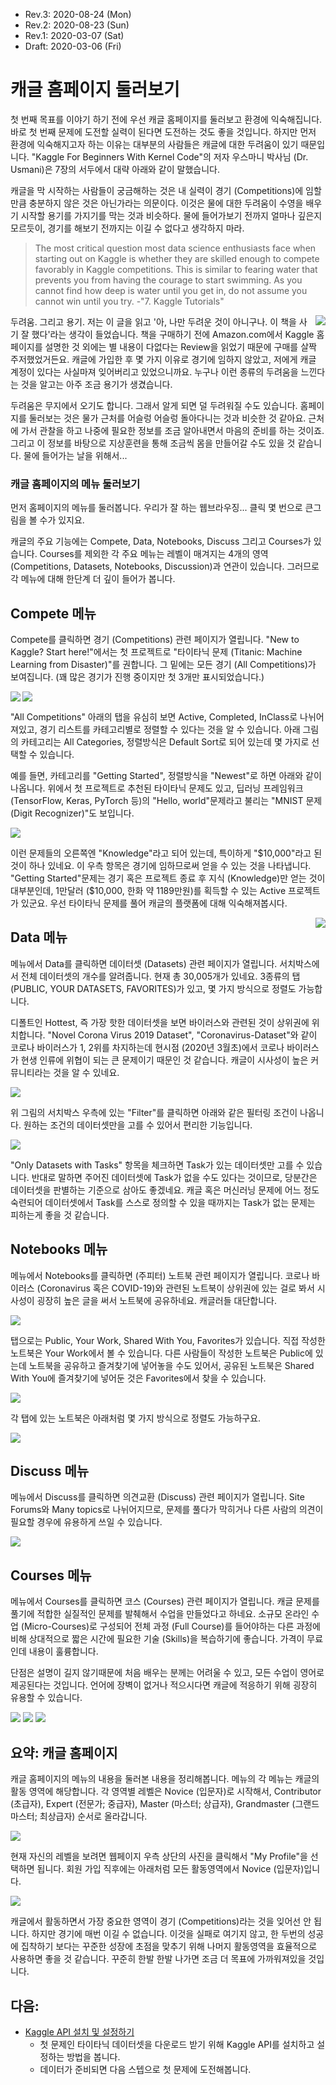 * Rev.3: 2020-08-24 (Mon)
* Rev.2: 2020-08-23 (Sun)
* Rev.1: 2020-03-07 (Sat)
* Draft: 2020-03-06 (Fri)

# 캐글 홈페이지 둘러보기

첫 번째 목표를 이야기 하기 전에 우선 캐글 홈페이지를 둘러보고 환경에 익숙해집니다. 바로 첫 번째 문제에 도전할 실력이 된다면 도전하는 것도 좋을 것입니다. 하지만 먼저 환경에 익숙해지고자 하는 이유는 대부분의 사람들은 캐글에 대한 두려움이 있기 때문입니다. "Kaggle For Beginners With Kernel Code"의 저자 우스마니 박사님 (Dr. Usmani)은 7장의 서두에서 대략 아래와 같이 말했습니다.

캐글을 막 시작하는 사람들이 궁금해하는 것은 내 실력이 경기 (Competitions)에 임할 만큼 충분하지 않은 것은 아닌가라는 의문이다. 이것은 물에 대한 두려움이 수영을 배우기 시작할 용기를 가지기를 막는 것과 비슷하다. 물에 들어가보기 전까지 얼마나 깊은지 모르듯이, 경기를 해보기 전까지는 이길 수 없다고 생각하지 마라.

> The most critical question most data science enthusiasts face when starting out on Kaggle is whether they are skilled enough to compete favorably in Kaggle competitions. This is similar to fearing water that prevents you from having the courage to start swimming. As you cannot find how deep is water until you get in, do not assume you cannot win until you try. -"7. Kaggle Tutorials"

<img src="images/kaggle-menu-2020-0306.png" align="right">

두려움. 그리고 용기. 저는 이 글을 읽고 '아, 나만 두려운 것이 아니구나. 이 책을 사기 잘 했다'라는 생각이 들었습니다. 책을 구매하기 전에 Amazon.com에서 Kaggle 홈페이지를 설명한 것 외에는 별 내용이 다없다는 Review을 읽었기 때문에 구매를 살짝 주저했었거든요. 캐글에 가입한 후 몇 가지 이유로 경기에 임하지 않았고, 저에게 캐글 계정이 있다는 사실마져 잊어버리고 있었으니까요. 누구나 이런 종류의 두려움을 느낀다는 것을 알고는 아주 조금 용기가 생겼습니다.

두려움은 무지에서 오기도 합니다. 그래서 알게 되면 덜 두려워질 수도 있습니다. 홈페이지를 둘러보는 것은 물가 근처를 어슬렁 어슬렁 돌아다니는 것과 비슷한 것 같아요. 근처에 가서 관찰을 하고 나중에 필요한 정보를 조금 알아내면서 마음의 준비를 하는 것이죠. 그리고 이 정보를 바탕으로 지상훈련을 통해 조금씩 몸을 만들어갈 수도 있을 것 같습니다. 물에 들어가는 날을 위해서...

### 캐글 홈페이지의 메뉴 둘러보기

먼저 홈페이지의 메뉴를 둘러봅니다. 우리가 잘 하는 웹브라우징... 클릭 몇 번으로 큰그림을 볼 수가 있지요.

캐글의 주요 기능에는 Compete, Data, Notebooks, Discuss 그리고 Courses가 있습니다. Courses를 제외한 각 주요 메뉴는 레벨이 매겨지는 4개의 영역 (Competitions, Datasets, Notebooks, Discussion)과 연관이 있습니다. 그러므로 각 메뉴에 대해 한단계 더 깊이 들어가 봅니다.

## Compete 메뉴

Compete를 클릭하면 경기 (Competitions) 관련 페이지가 열립니다. "New to Kaggle? Start here!"에서는 첫 프로젝트로 "타이타닉 문제 (Titanic: Machine Learning from Disaster)"를 권합니다. 그 밑에는 모든 경기 (All Competitions)가 보여집니다. (꽤 많은 경기가 진행 중이지만 첫 3개만 표시되었습니다.)



<img src="images/kaggle-menu-Compete-2020-0306.png">

<img src="images/kaggle-menu-Compete-All_Competitions-Menu.png" align="left">

"All Competitions" 아래의 탭을 유심히 보면 Active, Completed, InClass로 나뉘어져있고, 경기 리스트를 카테고리별로 정렬할 수 있다는 것을 알 수 있습니다. 아래 그림의 카테고리는 All Categories, 정렬방식은 Default Sort로 되어 있는데 몇 가지로 선택할 수 있습니다.

예를 들면, 카테고리를 "Getting Started", 정렬방식을 "Newest"로 하면 아래와 같이 나옵니다. 위에서 첫 프로젝트로 추천된 타이타닉 문제도 있고, 딥러닝 프레임워크 (TensorFlow, Keras, PyTorch 등)의 "Hello, world"문제라고 불리는 "MNIST 문제 (Digit Recognizer)"도 보입니다.

<img src="images/kaggle-menu-Compete-All_Competitions-Getting_Started_Newest-2020-0306.png">

이런 문제들의 오른쪽엔 "Knowledge"라고 되어 있는데, 특이하게 "$10,000"라고 된 것이 하나 있네요. 이 우측 항목은 경기에 임하므로써 얻을 수 있는 것을 나타냅니다. "Getting Started"문제는 경기 혹은 프로젝트 종료 후  지식 (Knowledge)만 얻는 것이 대부분인데, 1만달러 (\$10,000, 한화 약 1189만원)를 획득할 수 있는 Active 프로젝트가 있군요. 우선 타이타닉 문제를 풀어 캐글의 플랫폼에 대해 익숙해져봅시다.

<img src="images/kaggle-menu-Data-Sort_by-2020-0306.png" align="right">

## Data 메뉴

메뉴에서 Data를 클릭하면 데이터셋 (Datasets) 관련 페이지가 열립니다. 서치박스에서 전체 데이터셋의 개수를 알려줍니다. 현재 총 30,005개가 있네요. 3종류의 탭 (PUBLIC, YOUR DATASETS, FAVORITES)가 있고, 몇 가지 방식으로 정렬도 가능합니다.

디폴트인 Hottest, 즉 가장 핫한 데이터셋을 보면 바이러스와 관련된 것이 상위권에 위치합니다. "Novel Corona Virus 2019 Dataset", "Coronavirus-Dataset"와 같이 코로나 바이러스가 1, 2위를 차지하는데 현시점 (2020년 3월초)에서 코로나 바이러스가 현생 인류에 위협이 되는 큰 문제이기 때문인 것 같습니다. 캐글이 시사성이 높은 커뮤니티라는 것을 알 수 있네요.



<img src="images/kaggle-menu-Data-2020-0306.png">



위 그림의 서치박스 우측에 있는 "Filter"를 클릭하면 아래와 같은 필터링 조건이 나옵니다. 원하는 조건의 데이터셋만을 고를 수 있어서 편리한 기능입니다.

<img src="images/kaggle-menu-Data-Filter-2020-0306.png.png">

"Only Datasets with Tasks" 항목을 체크하면 Task가 있는 데이터셋만 고를 수 있습니다. 반대로 말하면 주어진 데이터셋에 Task가 없을 수도 있다는 것이므로, 당분간은 데이터셋을 판별하는 기준으로 삼아도 좋겠네요. 캐글 혹은 머신러닝 문제에 어느 정도 숙련되어 데이터셋에서 Task를 스스로 정의할 수 있을 때까지는 Task가 없는 문제는 피하는게 좋을 것 같습니다.

## Notebooks 메뉴

메뉴에서 Notebooks를 클릭하면 (주피터) 노트북 관련 페이지가 열립니다. 코로나 바이러스 (Coronavirus 혹은 COVID-19)와 관련된 노트북이 상위권에 있는 걸로 봐서 시사성이 굉장히 높은 글을 써서 노트북에 공유하네요. 캐글러들 대단합니다.

<img src="images/kaggle-menu-Notebooks-2020-0306.png">

탭으로는 Public, Your Work, Shared With You, Favorites가 있습니다. 직접 작성한 노트북은 Your Work에서 볼 수 있습니다. 다른 사람들이 작성한 노트북은 Public에 있는데 노트북을 공유하고 즐겨찾기에 넣어놓을 수도 있어서, 공유된 노트북은 Shared With You에 즐겨찾기에 넣어둔 것은 Favorites에서 찾을 수 있습니다.

<img src="images/kaggle-menu-Notebooks-tabs-2020-0306.png">

각 탭에 있는 노트북은 아래처럼 몇 가지 방식으로 정렬도 가능하구요.

<img src="images/kaggle-menu-Notebooks-Sort_by-2020-0306.png.png">



## Discuss 메뉴

메뉴에서 Discuss를 클릭하면 의견교환 (Discuss) 관련 페이지가 열립니다. Site Forums와 Many topics로 나뉘어지므로, 문제를 풀다가 막히거나 다른 사람의 의견이 필요할 경우에 유용하게 쓰일 수 있습니다.

<img src="images/kaggle-menu-Discuss-2020-0306.png">

## Courses 메뉴

메뉴에서 Courses를 클릭하면 코스 (Courses) 관련 페이지가 열립니다. 캐글 문제를 풀기에 적합한 실질적인 문제를 발췌해서 수업을 만들었다고 하네요. 소규모 온라인 수업 (Micro-Courses)로 구성되어 전체 과정 (Full Course)를 들어야하는 다른 과정에 비해 상대적으로 짧은 시간에 필요한 기술 (Skills)을 복습하기에 좋습니다. 가격이 무료인데 내용이 훌륭합니다.

단점은 설명이 길지 않기때문에 처음 배우는 분께는 어려울 수 있고, 모든 수업이 영어로 제공된다는 것입니다. 언어에 장벽이 없거나 적으시다면 캐글에 적응하기 위해 굉장히 유용할 수 있습니다.

<img src="images/kaggle-menu-Courses-2020-0306-1.png">

<img src="images/kaggle-menu-Courses-2020-0306-2.png">

<img src="images/kaggle-menu-Courses-2020-0306-3.png">



## 요약: 캐글 홈페이지

캐글 홈페이지의 메뉴의 내용을 둘러본 내용을 정리해봅니다. 메뉴의 각 메뉴는 캐글의 활동 영역에 해당합니다. 각 영역별 레벨은 Novice (입문자)로 시작해서, Contributor (초급자), Expert (전문가; 중급자), Master (마스터; 상급자), Grandmaster (그랜드마스터; 최상급자) 순서로 올라갑니다.

<img src="images/kaggle-menu_areas_levels_table.png">

현재 자신의 레벨을 보려면 웹페이지 우측 상단의 사진을 클릭해서 "My Profile"을 선택하면 됩니다. 회원 가입 직후에는 아래처럼 모든 활동영역에서 Novice (입문자)입니다.

<img src="images/kaggle-My_Profile-Notice-2020-0306.png">

캐글에서 활동하면서 가장 중요한 영역이 경기 (Competitions)라는 것을 잊어선 안 됩니다. 하지만 경기에 매번 이길 수 없습니다. 이것을 실패로 여기지 않고, 한 두번의 성공에 집착하기 보다는 꾸준한 성장에 초점을 맞추기 위해 나머지 활동영역을 효율적으로 사용하면 좋을 것 같습니다. 꾸준히 한발 한발 나가면 조금 더 목표에 가까워져있을 것입니다.

## 다음:

* [Kaggle API 설치 및 설정하기](kaggle_api.md) 
  * 첫 문제인 타이타닉 데이터셋을 다운로드 받기 위해 Kaggle API를 설치하고 설정하는 방법을 봅니다. 
  * 데이터가 준비되면 다음 스텝으로 첫 문제에 도전해봅니다.